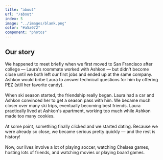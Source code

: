 ```yaml
---
title: "about"
url: "/about"
index: 5
image: "../images/blank.png"
color: "#a5a072"
component: "photos"
---
```


## Our story

We happened to meet briefly when we first moved to San Francisco after college — Laura's roommate worked with Ashkon — but didn't become close until we both left our first jobs and ended up at the same company. Ashkon would bribe Laura to answer technical questions for him by offering PEZ (still her favorite candy).
<br />
<br />
When ski season started, the friendship really began. Laura had a car and Ashkon convinced her to get a season pass with him. We became much closer over many ski trips, eventually becoming best friends. Laura practically lived at Ashkon's apartment, working too much while Ashkon made too many cookies.
<br />
<br />
At some point, something finally clicked and we started dating. Because we were already so close, we became serious pretty quickly — and the rest is history!
<br />
<br />
Now, our lives involve a lot of playing soccer, watching Chelsea games, hosting lots of friends, and watching movies or playing board games.
